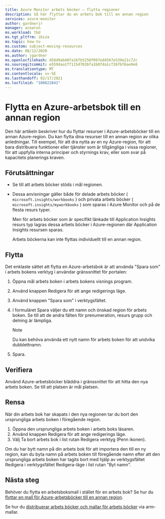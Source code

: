 ```yaml
---
title: Azure Monitor arbets böcker – flytta regioner
description: Så här flyttar du en arbets bok till en annan region
services: azure-monitor
author: gardnerjr
manager: acearun
ms.workload: tbd
ms.tgt_pltfrm: ibiza
ms.topic: how-to
ms.custom: subject-moving-resources
ms.date: 08/12/2020
ms.author: jgardner
ms.openlocfilehash: d58d9ab48fa16fb5258f097ed4567e539e21c72c
ms.sourcegitcommit: e559daa1f7115d703bfa1b87da1cf267bf6ae9e8
ms.translationtype: MT
ms.contentlocale: sv-SE
ms.lasthandoff: 02/17/2021
ms.locfileid: "100622841"
---
```

# <a name="move-an-azure-workbook-to-another-region"></a>Flytta en Azure-arbetsbok till en annan region

Den här artikeln beskriver hur du flyttar resurser i Azure-arbetsböcker till en annan Azure-region. Du kan flytta dina resurser till en annan region av olika anledningar. Till exempel, för att dra nytta av en ny Azure-region, för att bara distribuera funktioner eller tjänster som är tillgängliga i vissa regioner, för att uppfylla interna principer och styrnings krav, eller som svar på kapacitets planerings kraven.

## <a name="prerequisites"></a>Förutsättningar

* Se till att arbets böcker stöds i mål regionen.

* Dessa anvisningar gäller både för delade arbets böcker ( `microsoft.insights/workbooks` ) och privata arbets böcker ( `microsoft.insights/myworkbooks` ) som sparas i Azure Monitor och på de flesta resurs typer.

  Men för arbets böcker som är specifikt länkade till Application Insights resurs typ lagras dessa arbets böcker i Azure-regionen där Application Insights resursen sparas.

  Arbets böckerna kan inte flyttas individuellt till en annan region.

## <a name="move"></a>Flytta

Det enklaste sättet att flytta en Azure-arbetsbok är att använda "Spara som" i arbets bokens verktyg i användar gränssnittet för portalen:

1. Öppna mål arbets boken i arbets bokens visnings program.
2. Använd knappen Redigera för att ange redigerings läge.
3. Använd knappen "Spara som" i verktygsfältet.
4. I formuläret Spara väljer du ett namn och önskad region för arbets boken. Se till att de andra fälten för prenumeration, resurs grupp och delning är lämpliga.

   > [!NOTE]
   > Du kan behöva använda ett nytt namn för arbets boken för att undvika dubblettnamn.

5. Spara. 

## <a name="verify"></a>Verifiera

Använd Azure-arbetsböcker bläddra i gränssnittet för att hitta den nya arbets boken. Se till att platsen är mål platsen.

## <a name="clean-up"></a>Rensa

När din arbets bok har skapats i den nya regionen tar du bort den ursprungliga arbets boken i föregående region.
1. Öppna den ursprungliga arbets boken i arbets boks läsaren.
2. Använd knappen Redigera för att ange redigerings läge.
3. Välj Ta bort arbets bok i list rutan Redigera verktyg (Penn ikonen).

Om du har bytt namn på din arbets bok för att importera den till en ny region, kan du byta namn på arbets boken till föregående namn efter att den ursprungliga arbets boken har tagits bort med hjälp av verktygsfältet Redigera i verktygsfältet Redigera-läge i list rutan "Byt namn".

## <a name="next-steps"></a>Nästa steg

Behöver du flytta en arbetsboksmall i stället för en arbets bok? Se hur du [flyttar en mall för Azure-arbetsböcker till en annan region](./workbook-templates-move-region.md).

Se hur du [distribuerar arbets böcker och mallar för arbets böcker](../visualize/workbooks-automate.md) via arm-mallar.
